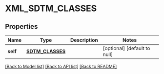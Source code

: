 # XML_SDTM_CLASSES

## Properties
Name | Type | Description | Notes
------------ | ------------- | ------------- | -------------
**self** | [**SDTM_CLASSES**](SdtmClasses.md) |  | [optional] [default to null]

[[Back to Model list]](../README.md#documentation-for-models) [[Back to API list]](../README.md#documentation-for-api-endpoints) [[Back to README]](../README.md)


